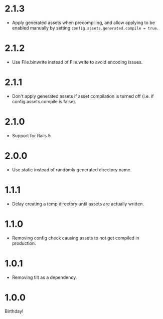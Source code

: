 2.1.3
===
* Apply generated assets when precompiling, and allow applying to be enabled manually by setting `config.assets.generated.compile = true`.

2.1.2
===
* Use File.binwrite instead of File.write to avoid encoding issues.

2.1.1
===
* Don't apply generated assets if asset compilation is turned off (i.e. if
  config.assets.compile is false).

2.1.0
===
* Support for Rails 5.

2.0.0
===
* Use static instead of randomly generated directory name.

1.1.1
===
* Delay creating a temp directory until assets are actually written.

1.1.0
===
* Removing config check causing assets to not get compiled in production.

1.0.1
===
* Removing tilt as a dependency.

1.0.0
===
Birthday!
